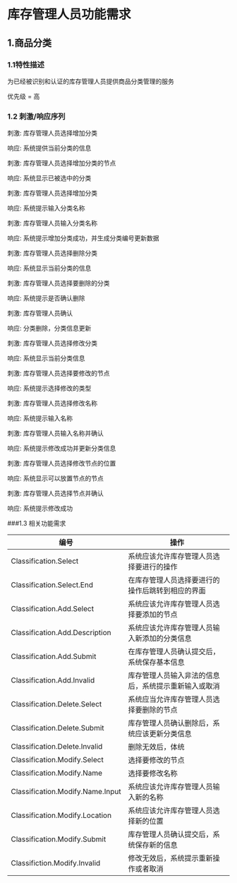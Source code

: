 # 库存管理人员功能需求

## 1.商品分类

### 1.1特性描述

为已经被识别和认证的库存管理人员提供商品分类管理的服务

优先级 = 高

### 1.2 刺激/响应序列

刺激: 库存管理人员选择增加分类

响应: 系统提供当前分类的信息

刺激: 库存管理人员选择增加分类的节点

响应: 系统显示已被选中的分类	

刺激: 库存管理人员选择增加分类

响应: 系统提示输入分类名称

刺激: 库存管理人员输入分类名称

响应: 系统提示增加分类成功，并生成分类编号更新数据

刺激: 库存管理人员选择删除分类

响应: 系统显示当前分类的信息

刺激: 库存管理人员选择要删除的分类

响应: 系统提示是否确认删除

刺激: 库存管理人员确认

响应: 分类删除，分类信息更新

刺激: 库存管理人员选择修改分类

响应: 系统显示当前分类信息

刺激: 库存管理人员选择要修改的节点

响应: 系统提示选择修改的类型

刺激: 库存管理人员选择修改名称

响应: 系统提示输入名称

刺激: 库存管理人员输入名称并确认

响应: 系统提示修改成功并更新分类信息

刺激: 库存管理人员选择修改节点的位置

响应: 系统显示可以放置节点的节点

刺激: 库存管理人员选择节点并确认

响应: 系统提示修改成功

###1.3 相关功能需求

| 编号                               | 操作                         |
| -------------------------------- | -------------------------- |
| Classification.Select            | 系统应该允许库存管理人员选择要进行的操作       |
| Classification.Select.End        | 在库存管理人员选择要进行的操作后跳转到相应的界面   |
| Classification.Add.Select        | 系统应该允许库存管理人员选择要添加的节点       |
| Classification.Add.Description   | 系统应该允许库存管理人员输入新添加的分类信息     |
| Classification.Add.Submit        | 在库存管理人员确认提交后，系统保存基本信息      |
| Classification.Add.Invalid       | 库存管理人员输入非法的信息后，系统提示重新输入或取消 |
| Classification.Delete.Select     | 系统应当允许库存管理人员选择要删除的节点       |
| Classification.Delete.Submit     | 库存管理人员确认删除后，系统应该更新分类信息     |
| Classification.Delete.Invalid    | 删除无效后，体统                   |
| Classification.Modify.Select     | 选择要修改的节点                   |
| Classification.Modify.Name       | 选择要修改名称                    |
| Classification.Modify.Name.Input | 系统应该允许库存管理人员输入新的名称         |
| Classification.Modify.Location   | 系统应该允许库存管理人员选择新的位置         |
| Classification.Modify.Submit     | 库存管理人员确认提交后，系统保存新的信息       |
| Classifiction.Modify.Invalid     | 修改无效后，系统提示重新操作或者取消         |


